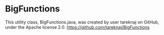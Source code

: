 BigFunctions
============
This utility class, BigFunctions.java, was created by user tareknaj on GitHub, under the Apache
license 2.0.
https://github.com/tareknaj/BigFunctions